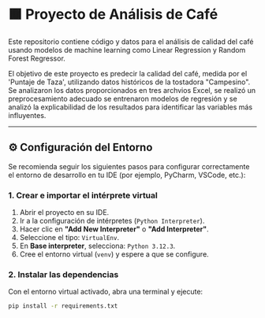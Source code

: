 
# 🟫 Proyecto de Análisis de Café

Este repositorio contiene código y datos para el análisis de calidad del café usando modelos de machine learning como Linear Regression y Random Forest Regressor.

El objetivo de este proyecto es predecir la calidad del café, medida por el 'Puntaje de Taza', utilizando datos históricos de la tostadora "Campesino". Se analizaron los datos proporcionados en tres archvios Excel, se realizó un preprocesamiento adecuado se entrenaron modelos de regresión y se analizó la explicabilidad de los resultados para identificar las variables más influyentes.

---

## ⚙️ Configuración del Entorno

Se recomienda seguir los siguientes pasos para configurar correctamente el entorno de desarrollo en tu IDE (por ejemplo, PyCharm, VSCode, etc.):

### 1. Crear e importar el intérprete virtual

1. Abrir el proyecto en su IDE.
2. Ir a la configuración de intérpretes (`Python Interpreter`).
3. Hacer clic en **"Add New Interpreter"** o **"Add Interpreter"**.
4. Seleccione el tipo: `VirtualEnv`.
5. En **Base interpreter**, selecciona: `Python 3.12.3`.
6. Cree el entorno virtual (`venv`) y espere a que se configure.

### 2. Instalar las dependencias

Con el entorno virtual activado, abra una terminal y ejecute:

```bash
pip install -r requirements.txt
